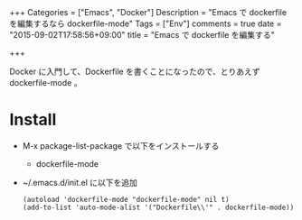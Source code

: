 +++
Categories = ["Emacs", "Docker"]
Description = "Emacs で dockerfile を編集するなら dockerfile-mode"
Tags = ["Env"]
comments = true
date = "2015-09-02T17:58:56+09:00"
title = "Emacs で dockerfile を編集する"

+++

Docker に入門して、Dockerfile を書くことになったので、とりあえず dockerfile-mode 。

<!--more-->

# Install

-   M-x package-list-package で以下をインストールする
    - dockerfile-mode

-   ~/.emacs.d/init.el に以下を追加

    ~~~clike
    (autoload 'dockerfile-mode "dockerfile-mode" nil t)
    (add-to-list 'auto-mode-alist '("Dockerfile\\'" . dockerfile-mode))
    ~~~
